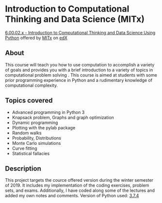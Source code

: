 # Introduction to Computational Thinking and Data Science (MITx)

[6.00.02.x - Introduction to Computational Thinking and Data Science Using Python](https://www.edx.org/course/introduction-to-computational-thinking-and-data-4) offered by [MITx](https://www.edx.org/school/mitx) on [edX](https://www.edx.org/)

## About
This course will teach you how to use computation to accomplish a variety of goals and provides you with a brief introduction to a variety of topics in computational problem solving . This course is aimed at students with some prior programming experience in Python and a rudimentary knowledge of computational complexity.

## Topics covered
* Advanced programming in Python 3
* Knapsack problem, Graphs and graph optimization
* Dynamic programming
* Plotting with the pylab package
* Random walks
* Probability, Distributions
* Monte Carlo simulations
* Curve fitting
* Statistical fallacies

## Description
This project targets the cource offered version during the winter semester of 2019. It includes my implementation of the coding exercises, problem sets, and exams. Additionally, I have coded along some of the lectures and added my own notes and comments. Version of Python used: [3.7.4](https://docs.python.org/3.7/)